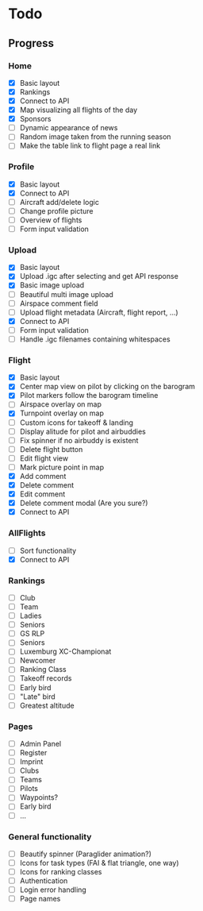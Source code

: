 # Todo

## Progress

### Home

- [x] Basic layout
- [x] Rankings
- [x] Connect to API
- [x] Map visualizing all flights of the day
- [x] Sponsors
- [ ] Dynamic appearance of news
- [ ] Random image taken from the running season
- [ ] Make the table link to flight page a real link

### Profile

- [x] Basic layout
- [x] Connect to API
- [ ] Aircraft add/delete logic
- [ ] Change profile picture
- [ ] Overview of flights
- [ ] Form input validation

### Upload

- [x] Basic layout
- [x] Upload .igc after selecting and get API response
- [x] Basic image upload
- [ ] Beautiful multi image upload
- [ ] Airspace comment field
- [ ] Upload flight metadata (Aircraft, flight report, ...)
- [x] Connect to API
- [ ] Form input validation
- [ ] Handle .igc filenames containing whitespaces

### Flight

- [x] Basic layout
- [x] Center map view on pilot by clicking on the barogram
- [x] Pilot markers follow the barogram timeline
- [ ] Airspace overlay on map
- [x] Turnpoint overlay on map
- [ ] Custom icons for takeoff & landing
- [ ] Display alitude for pilot and airbuddies
- [ ] Fix spinner if no airbuddy is existent
- [ ] Delete flight button
- [ ] Edit flight view
- [ ] Mark picture point in map
- [x] Add comment
- [x] Delete comment
- [x] Edit comment
- [x] Delete comment modal (Are you sure?)
- [x] Connect to API

### AllFlights

- [ ] Sort functionality
- [x] Connect to API

### Rankings

- [ ] Club
- [ ] Team
- [ ] Ladies
- [ ] Seniors
- [ ] GS RLP
- [ ] Seniors
- [ ] Luxemburg XC-Championat
- [ ] Newcomer
- [ ] Ranking Class
- [ ] Takeoff records
- [ ] Early bird
- [ ] "Late" bird
- [ ] Greatest altitude

### Pages

- [ ] Admin Panel
- [ ] Register
- [ ] Imprint
- [ ] Clubs
- [ ] Teams
- [ ] Pilots
- [ ] Waypoints?
- [ ] Early bird
- [ ] ...

### General functionality

- [ ] Beautify spinner (Paraglider animation?)
- [ ] Icons for task types (FAI & flat triangle, one way)
- [ ] Icons for ranking classes
- [ ] Authentication
- [ ] Login error handling
- [ ] Page names
